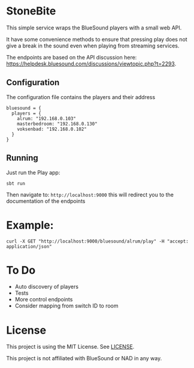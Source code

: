 # StoneBite
This simple service wraps the BlueSound players with a small web API.

It have some convenience methods to ensure that pressing play does not give a break in the sound even when playing from streaming services.

The endpoints are based on the API discussion here: https://helpdesk.bluesound.com/discussions/viewtopic.php?t=2293.

## Configuration
The configuration file contains the players and their address
```
bluesound = {
  players = {
    alrum: "192.168.0.103"
    masterbedroom: "192.168.0.130"
    voksenbad: "192.168.0.102"
  }
}
```

## Running
Just run the Play app:
```
sbt run
```

Then navigate to: ```http://localhost:9000``` this will redirect you to the documentation of the endpoints

# Example:
```
curl -X GET "http://localhost:9000/bluesound/alrum/play" -H "accept: application/json"
```

# To Do
* Auto discovery of players
* Tests
* More control endpoints
* Consider mapping from switch ID to room

# License
This project is using the MIT License. See [LICENSE](LICENSE).

This project is not affiliated with BlueSound or NAD in any way.

